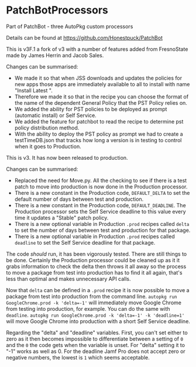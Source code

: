 # PatchBotProcessors
Part of PatchBot - three AutoPkg custom processors

Details can be found at https://github.com/Honestpuck/PatchBot

This is v3F.1 a fork of v3 with a number of features added from FresnoState made by James Herrin and Jacob Sales. 

Changes can be summarised:

- We made it so that when JSS downloads and updates the policies for new apps those apps are immediately available to all to install with name "Install Latest <appname>". 
- Therefore we made it so that in the recipe you can choose the format of the name of the dependent General Policy that the PST Policy relies on.
- We added the ability for PST policies to be deployed as prompt (automatic install) or Self Service.
- We added the feature for patchbot to read the recipe to determine pst policy distribution method.
- With the ability to deploy the PST policy as prompt we had to create a testTimeDB.json that tracks how long a version is in testing to control when it goes to Production.

This is v3. It has now been released to production.

Changes can be summarised:

 - Replaced the need for Move.py. All the checking to see if there is a test patch to move into production is now done in the Production processor.
 - There is a new constant in the Production code, `DEFAULT_DELTA` to set the default number of days between test and production.
 - There is a new constant in the Production code, `DEFAULT_DEADLINE`. The Production processor sets the Self Service deadline to this value every time it updates a "Stable" patch policy.
 - There is a new optional variable in Production `.prod` recipes called `delta` to set the number of days between test and production for that package.
- There is a new optional variable in Production `.prod` recipes called `deadline` to set the Self Service deadline for that package.

The code *should* run, it has been vigorously tested. There are still things to be done. Certainly the Production processor could be cleaned up as it it grabs information to check the delta then throws it all away so the process to move a package from test into production has to find it all again, that's less than optimal and makes unnecessary API calls.

Now that `delta` can be defined in a `.prod` recipe it is now possible to move a package from test into production from the command line. `autopkg run GoogleChrome.prod -k 'delta=-1'` will immediately move Google Chrome from testing into production, for example. You can do the same with `deadline`. 
`autopkg run GoogleChrome.prod -k 'delta=-1' -k 'deadline=1'` will move Google Chrome into production with a short Self Service deadline.

Regarding the "delta" and "deadline" variables. First, you can't set either to zero as it then becomes impossible to differentiate between a setting of `0` and the `0` the code gets when the variable is unset. For "delta" setting it to "-1" works as well as 0. For the deadline Jamf Pro does not accept zero or negative numbers, the lowest is `1` which seems acceptable.
